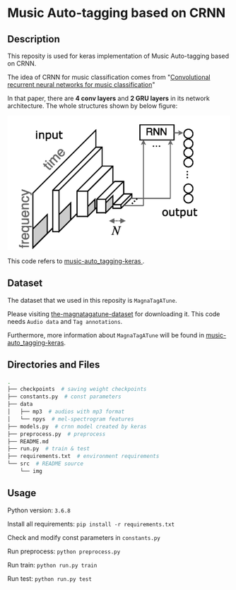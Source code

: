 # Music Auto-tagging based on CRNN

## Description

This reposity is used for keras implementation of Music Auto-tagging based on CRNN.

The idea of CRNN for music classification comes from "[Convolutional recurrent neural networks for music classification](https://ieeexplore.ieee.org/document/7952585)"

In that paper, there are **4 conv layers** and **2 GRU layers** in its network architecture. The whole structures shown by below figure:

![structures of CRNN](src/img/crnn-arch.png)

This code refers to [music-auto_tagging-keras
](https://github.com/keunwoochoi/music-auto_tagging-keras#keras-versions).

## Dataset

The dataset that we used in this reposity is `MagnaTagATune`.

Please visiting [the-magnatagatune-dataset](http://mirg.city.ac.uk/codeapps/the-magnatagatune-dataset) for downloading it. This code needs `Audio data` and `Tag annotations`.

Furthermore, more information about `MagnaTagATune` will be found in [music-auto_tagging-keras](https://github.com/keunwoochoi/magnatagatune-list).

## Directories and Files

```bash
.
├── checkpoints  # saving weight checkpoints
├── constants.py  # const parameters
├── data
│   ├── mp3  # audios with mp3 format
│   └── npys  # mel-spectrogram features
├── models.py  # crnn model created by keras
├── preprocess.py  # preprocess
├── README.md
├── run.py  # train & test
├── requirements.txt  # environment requirements
└── src  # README source
    └── img
```

## Usage

Python version: `3.6.8`

Install all requirements: `pip install -r requirements.txt`

Check and modify const parameters in `constants.py`

Run preprocess: `python preprocess.py`

Run train: `python run.py train`

Run test: `python run.py test`